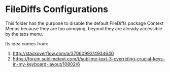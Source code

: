 # FileDiffs Configurations 

This folder has the purpose to disable the default FileDiffs package Context Menus because they are
too annoying, beyond they are already accessible by the tabs menu.

Its idea comes from:

1. http://stackoverflow.com/a/37060993/4934640
1. https://forum.sublimetext.com/t/sublime-text-3-overriding-crucial-keys-in-my-keyboard-layout/10802/6




